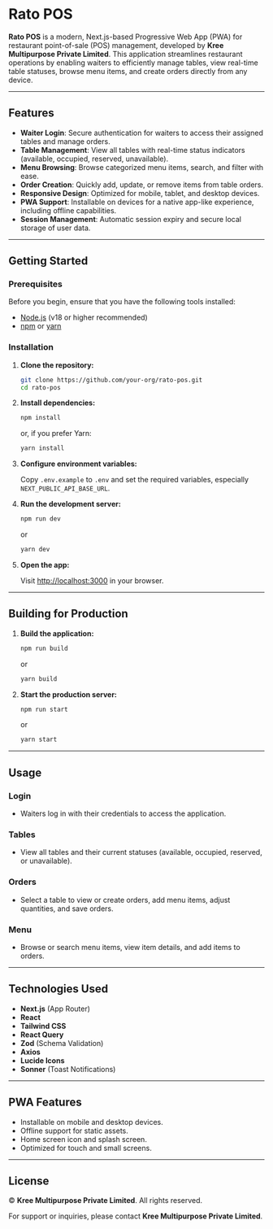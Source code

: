# **Rato POS**

**Rato POS** is a modern, Next.js-based Progressive Web App (PWA) for restaurant point-of-sale (POS) management, developed by **Kree Multipurpose Private Limited**. This application streamlines restaurant operations by enabling waiters to efficiently manage tables, view real-time table statuses, browse menu items, and create orders directly from any device.

---

## **Features**

* **Waiter Login**: Secure authentication for waiters to access their assigned tables and manage orders.
* **Table Management**: View all tables with real-time status indicators (available, occupied, reserved, unavailable).
* **Menu Browsing**: Browse categorized menu items, search, and filter with ease.
* **Order Creation**: Quickly add, update, or remove items from table orders.
* **Responsive Design**: Optimized for mobile, tablet, and desktop devices.
* **PWA Support**: Installable on devices for a native app-like experience, including offline capabilities.
* **Session Management**: Automatic session expiry and secure local storage of user data.

---

## **Getting Started**

### **Prerequisites**

Before you begin, ensure that you have the following tools installed:

* [Node.js](https://nodejs.org/) (v18 or higher recommended)
* [npm](https://www.npmjs.com/) or [yarn](https://yarnpkg.com/)

### **Installation**

1. **Clone the repository:**

   ```sh
   git clone https://github.com/your-org/rato-pos.git
   cd rato-pos
   ```

2. **Install dependencies:**

   ```sh
   npm install
   ```

   or, if you prefer Yarn:

   ```sh
   yarn install
   ```

3. **Configure environment variables:**

   Copy `.env.example` to `.env` and set the required variables, especially `NEXT_PUBLIC_API_BASE_URL`.

4. **Run the development server:**

   ```sh
   npm run dev
   ```

   or

   ```sh
   yarn dev
   ```

5. **Open the app:**

   Visit [http://localhost:3000](http://localhost:3000) in your browser.

---

## **Building for Production**

1. **Build the application:**

   ```sh
   npm run build
   ```

   or

   ```sh
   yarn build
   ```

2. **Start the production server:**

   ```sh
   npm run start
   ```

   or

   ```sh
   yarn start
   ```

---

## **Usage**

### **Login**

* Waiters log in with their credentials to access the application.

### **Tables**

* View all tables and their current statuses (available, occupied, reserved, or unavailable).

### **Orders**

* Select a table to view or create orders, add menu items, adjust quantities, and save orders.

### **Menu**

* Browse or search menu items, view item details, and add items to orders.

---

## **Technologies Used**

* **Next.js** (App Router)
* **React**
* **Tailwind CSS**
* **React Query**
* **Zod** (Schema Validation)
* **Axios**
* **Lucide Icons**
* **Sonner** (Toast Notifications)

---

## **PWA Features**

* Installable on mobile and desktop devices.
* Offline support for static assets.
* Home screen icon and splash screen.
* Optimized for touch and small screens.

---

## **License**

© **Kree Multipurpose Private Limited**. All rights reserved.

For support or inquiries, please contact **Kree Multipurpose Private Limited**.
